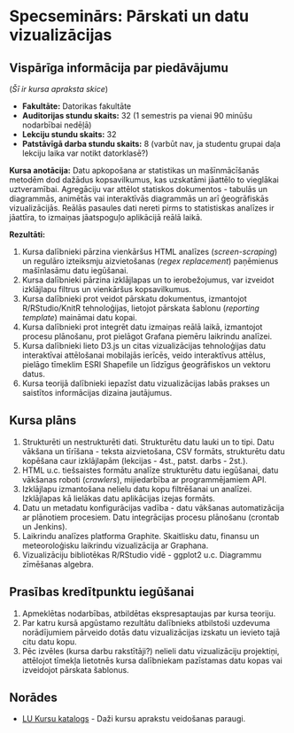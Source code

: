# Specseminārs: Pārskati un datu vizualizācijas

## Vispārīga informācija par piedāvājumu 

(*Šī ir kursa apraksta skice*) 

* **Fakultāte:** Datorikas fakultāte
* **Auditorijas stundu skaits:** 32 (1 semestris pa vienai 90 minūšu nodarbībai nedēļā)
* **Lekciju stundu skaits:** 32
* **Patstāvīgā darba stundu skaits:** 8 (varbūt nav, ja studentu grupai
daļa lekciju laika var notikt datorklasē?)

**Kursa anotācija:** Datu apkopošana ar statistikas un mašīnmācīšanās 
metodēm dod dažādus kopsavilkumus, kas uzskatāmi jāattēlo 
to vieglākai uztveramībai. Agregāciju var attēlot statiskos dokumentos - 
tabulās un diagrammās, animētās vai interaktīvās diagrammās un arī 
ģeogrāfiskās vizualizācijās. Reālās pasaules dati nereti pirms 
to statistiskas analīzes ir jāattīra, to izmaiņas jāatspoguļo 
aplikācijā reālā laikā.

**Rezultāti:** 
1. Kursa dalībnieki pārzina vienkāršus HTML analīzes 
(*screen-scraping*) un regulāro izteiksmju aizvietošanas (*regex replacement*) 
paņēmienus mašīnlasāmu datu iegūšanai. 
2. Kursa dalībnieki pārzina izklājlapas un to ierobežojumus, 
var izveidot izklājlapu filtrus un vienkāršus kopsavilkumus.
3. Kursa dalībnieki prot veidot pārskatu dokumentus, izmantojot 
R/RStudio/KnitR tehnoloģijas, lietojot pārskata šablonu (*reporting template*) 
maināmai datu kopai.
4. Kursa dalībnieki prot integrēt datu izmaiņas reālā laikā, izmantojot 
procesu plānošanu, prot pielāgot Grafana piemēru laikrindu analīzei. 
5. Kursa dalībnieki lieto D3.js un citas vizualizācijas tehnoloģijas
datu interaktīvai attēlošanai mobilajās ierīcēs, veido 
interaktīvus attēlus, pielāgo tīmeklim ESRI Shapefile un līdzīgus ģeogrāfiskos 
un vektoru datus.
6. Kursa teorijā dalībnieki iepazīst datu vizualizācijas labās prakses un saistītos
informācijas dizaina jautājumus.

## Kursa plāns

1. Strukturēti un nestrukturēti dati. Strukturētu datu lauki un to tipi. 
Datu vākšana un tīrīšana - teksta aizvietošana, CSV formāts, 
strukturētu datu kopēšana caur izklājlapām (lekcijas - 4st., patst. darbs - 2st.).
2. HTML u.c. tiešsaistes formātu analīze strukturētu datu iegūšanai, 
datu vākšanas roboti (*crawlers*), mijiedarbība ar programmējamiem API.
3. Izklājlapu izmantošana nelielu datu kopu filtrēšanai un analīzei. 
Izklājlapas kā lielākas datu aplikācijas izejas formāts.
4. Datu un metadatu konfigurācijas vadība - datu vākšanas automatizācija ar
plānotiem procesiem. 
Datu integrācijas procesu plānošanu (crontab un Jenkins).
5. Laikrindu analīzes platforma Graphite. Skaitlisku datu, 
finansu un meteoroloģisku laikrindu 
vizualizācija ar Graphana. 
6. Vizualizāciju bibliotēkas R/RStudio vidē - ggplot2 u.c. Diagrammu 
zīmēšanas algebra. 

## Prasības kredītpunktu iegūšanai

1. Apmeklētas nodarbības, atbildētas ekspresaptaujas par kursa teoriju. 
2. Par katru kursā apgūstamo rezultātu dalībnieks atbilstoši uzdevuma norādījumiem 
pārveido dotās datu vizualizācijas izskatu un ievieto tajā citu datu kopu.
3. Pēc izvēles (kursa darbu rakstītāji?) nelieli datu vizualizāciju projektiņi, 
attēlojot tīmekļa lietotnēs kursa dalībniekam pazīstamas 
datu kopas vai izveidojot pārskata šablonus.

## Norādes

* [LU Kursu katalogs](https://www.lu.lv/lv/nc/studijas/studiju-celvedis/programmu-un-kursu-katalogi/kursu-katalogs/) - Daži kursu aprakstu veidošanas paraugi. 


